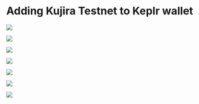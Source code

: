 # Adding Kujira Testnet to Keplr wallet

![](https://www.synergynodes.com/images/kujira-testnet-keplr/Kujira-Testnet-Keplr-01-min.png)

![](https://www.synergynodes.com/images/kujira-testnet-keplr/Kujira-Testnet-Keplr-02-min.png)

![](https://www.synergynodes.com/images/kujira-testnet-keplr/Kujira-Testnet-Keplr-03-min.png)

![](https://www.synergynodes.com/images/kujira-testnet-keplr/Kujira-Testnet-Keplr-04-min.png)

![](https://www.synergynodes.com/images/kujira-testnet-keplr/Kujira-Testnet-Keplr-05-min.png)

![](https://www.synergynodes.com/images/kujira-testnet-keplr/Kujira-Testnet-Keplr-06-min.png)

![](https://www.synergynodes.com/images/kujira-testnet-keplr/Kujira-Testnet-Keplr-07-min.png)
